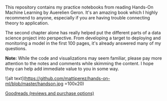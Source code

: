 This repository contains my practice notebooks from reading Hands-On Machine Learning by Auerelien Geron.
It's an amazing book which I highly recommend to anyone, especially if you are having trouble connecting theory to application. 

The second chapter alone has really helped put the different parts of a data science project into perspective.
From developing a target to deploying and monitoring a model in the first 100 pages, it's already answered many of my questions.

**Note:** While the code and visualizations may seem familiar, please pay more attention to the notes and comments while skimming the content. I hope they can help add immediate value to you in some way.

![alt text](https://github.com/mattjperez/hands-on-ml/blob/master/handson.jpg =100x20)

[Goodreads (reviews and purchase options)](https://www.goodreads.com/book/show/40363665-hands-on-machine-learning-with-scikit-learn-keras-and-tensorflow?from_search=true&from_srp=true&qid=FASvNdZk1R&rank=2)

